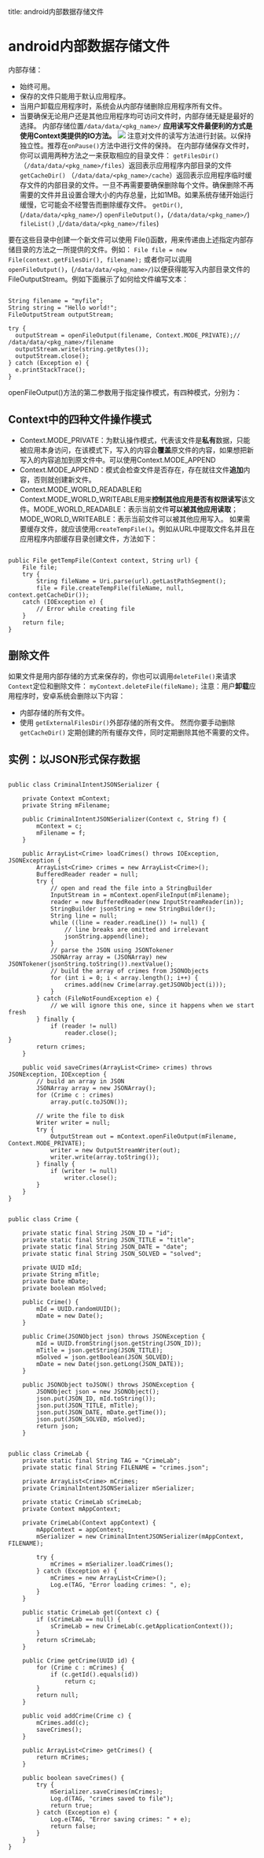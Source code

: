 title: android内部数据存储文件 

#  android内部数据存储文件 
内部存储：
  * 始终可用。
  * 保存的文件只能用于默认应用程序。
  * 当用户卸载应用程序时，系统会从内部存储删除应用程序所有文件。
  * 当要确保无论用户还是其他应用程序均可访问文件时，内部存储无疑是最好的选择。
内部存储位置` /data/data/<pkg_name>/ `
**应用读写文件最便利的方式是使用Context类提供的IO方法。**
![](/data/dokuwiki/booknote/androidprogramming/pasted/20150605-051303.png)
注意对文件的读写方法进行封装。以保持独立性。推荐在` onPause() `方法中进行文件的保持。
在内部存储保存文件时，你可以调用两种方法之一来获取相应的目录文件：
` getFilesDir() ` （` /data/data/<pkg_name>/files `）返回表示应用程序内部目录的文件
` getCacheDir() ` （` /data/data/<pkg_name>/cache `）返回表示应用程序临时缓存文件的内部目录的文件。一旦不再需要要确保删除每个文件。确保删除不再需要的文件并且设置合理大小的内存总量，比如1MB。如果系统存储开始运行缓慢，它可能会不经警告而删除缓存文件。
` getDir() `,(` /data/data/<pkg_name>/ `)
 ` openFileOutput() `，(` /data/data/<pkg_name>/ `)
` fileList() ` ,(` /data/data/<pkg_name>/files `)

要在这些目录中创建一个新文件可以使用 File()函数，用来传递由上述指定内部存储目录的方法之一所提供的文件。例如：
` File file = new File(context.getFilesDir(), filename); `
或者你可以调用 ` openFileOutput() `，(` /data/data/<pkg_name>/ `)以便获得能写入内部目录文件的FileOutputStream。例如下面展示了如何给文件编写文本：
```

String filename = "myfile";
String string = "Hello world!";
FileOutputStream outputStream;
 
try {
  outputStream = openFileOutput(filename, Context.MODE_PRIVATE);// /data/data/<pkg_name>/filename
  outputStream.write(string.getBytes());
  outputStream.close();
} catch (Exception e) {
  e.printStackTrace();
}

```
openFileOutput()方法的第二参数用于指定操作模式，有四种模式，分别为：
##  Context中的四种文件操作模式 
  * Context.MODE_PRIVATE：为默认操作模式，代表该文件是**私有**数据，只能被应用本身访问，在该模式下，写入的内容会**覆盖**原文件的内容，如果想把新写入的内容追加到原文件中。可以使用Context.MODE_APPEND
  * Context.MODE_APPEND：模式会检查文件是否存在，存在就往文件**追加**内容，否则就创建新文件。
  * Context.MODE_WORLD_READABLE和Context.MODE_WORLD_WRITEABLE用来**控制其他应用是否有权限读写**该文件。MODE_WORLD_READABLE：表示当前文件**可以被其他应用读取**；MODE_WORLD_WRITEABLE：表示当前文件可以被其他应用写入。
如果需要缓存文件，就应该使用` createTempFile() `。例如从URL中提取文件名并且在应用程序内部缓存目录创建文件，方法如下：
```

public File getTempFile(Context context, String url) {
    File file;
    try {
        String fileName = Uri.parse(url).getLastPathSegment();
        file = File.createTempFile(fileName, null, context.getCacheDir());
    catch (IOException e) {
        // Error while creating file
    }
    return file;
}

```
##  删除文件 
如果文件是用内部存储的方式来保存的，你也可以调用` deleteFile() `来请求` Context `定位和删除文件：
` myContext.deleteFile(fileName); `
注意：用户**卸载**应用程序时，安卓系统会删除以下内容：
  * 内部存储的所有文件。
  * 使用 ` getExternalFilesDir() `外部存储的所有文件。
然而你要手动删除` getCacheDir() ` 定期创建的所有缓存文件，同时定期删除其他不需要的文件。
##  实例：以JSON形式保存数据 
```

public class CriminalIntentJSONSerializer {

    private Context mContext;
    private String mFilename;

    public CriminalIntentJSONSerializer(Context c, String f) {
        mContext = c;
        mFilename = f;
    }

    public ArrayList<Crime> loadCrimes() throws IOException, JSONException {
        ArrayList<Crime> crimes = new ArrayList<Crime>();
        BufferedReader reader = null;
        try {
            // open and read the file into a StringBuilder
            InputStream in = mContext.openFileInput(mFilename);
            reader = new BufferedReader(new InputStreamReader(in));
            StringBuilder jsonString = new StringBuilder();
            String line = null;
            while ((line = reader.readLine()) != null) {
                // line breaks are omitted and irrelevant
                jsonString.append(line);
            }
            // parse the JSON using JSONTokener
            JSONArray array = (JSONArray) new JSONTokener(jsonString.toString()).nextValue();
            // build the array of crimes from JSONObjects
            for (int i = 0; i < array.length(); i++) {
                crimes.add(new Crime(array.getJSONObject(i)));
            }
        } catch (FileNotFoundException e) {
            // we will ignore this one, since it happens when we start fresh
        } finally {
            if (reader != null)
                reader.close();
}
        return crimes;
    }

    public void saveCrimes(ArrayList<Crime> crimes) throws JSONException, IOException {
        // build an array in JSON
        JSONArray array = new JSONArray();
        for (Crime c : crimes)
            array.put(c.toJSON());

        // write the file to disk
        Writer writer = null;
        try {
            OutputStream out = mContext.openFileOutput(mFilename, Context.MODE_PRIVATE);
            writer = new OutputStreamWriter(out);
            writer.write(array.toString());
        } finally {
            if (writer != null)
                writer.close();
        }
    }
}

```
```

public class Crime {

    private static final String JSON_ID = "id";
    private static final String JSON_TITLE = "title";
    private static final String JSON_DATE = "date";
    private static final String JSON_SOLVED = "solved";
    
    private UUID mId;
    private String mTitle;
    private Date mDate;
    private boolean mSolved;
    
    public Crime() {
        mId = UUID.randomUUID();
        mDate = new Date();
    }

    public Crime(JSONObject json) throws JSONException {
        mId = UUID.fromString(json.getString(JSON_ID));
        mTitle = json.getString(JSON_TITLE);
        mSolved = json.getBoolean(JSON_SOLVED);
        mDate = new Date(json.getLong(JSON_DATE));
    }

    public JSONObject toJSON() throws JSONException {
        JSONObject json = new JSONObject();
        json.put(JSON_ID, mId.toString());
        json.put(JSON_TITLE, mTitle);
        json.put(JSON_DATE, mDate.getTime());
        json.put(JSON_SOLVED, mSolved);
        return json;
    }

```
```

public class CrimeLab {
    private static final String TAG = "CrimeLab";
    private static final String FILENAME = "crimes.json";

    private ArrayList<Crime> mCrimes;
    private CriminalIntentJSONSerializer mSerializer;

    private static CrimeLab sCrimeLab;
    private Context mAppContext;

    private CrimeLab(Context appContext) {
        mAppContext = appContext;
        mSerializer = new CriminalIntentJSONSerializer(mAppContext, FILENAME);

        try {
            mCrimes = mSerializer.loadCrimes();
        } catch (Exception e) {
            mCrimes = new ArrayList<Crime>();
            Log.e(TAG, "Error loading crimes: ", e);
        }
    }

    public static CrimeLab get(Context c) {
        if (sCrimeLab == null) {
            sCrimeLab = new CrimeLab(c.getApplicationContext());
        }
        return sCrimeLab;
    }

    public Crime getCrime(UUID id) {
        for (Crime c : mCrimes) {
            if (c.getId().equals(id))
                return c;
        }
        return null;
    }
    
    public void addCrime(Crime c) {
        mCrimes.add(c);
        saveCrimes();
    }

    public ArrayList<Crime> getCrimes() {
        return mCrimes;
    }

    public boolean saveCrimes() {
        try {
            mSerializer.saveCrimes(mCrimes);
            Log.d(TAG, "crimes saved to file");
            return true;
        } catch (Exception e) {
            Log.e(TAG, "Error saving crimes: " + e);
            return false;
        }
    }
}

```
